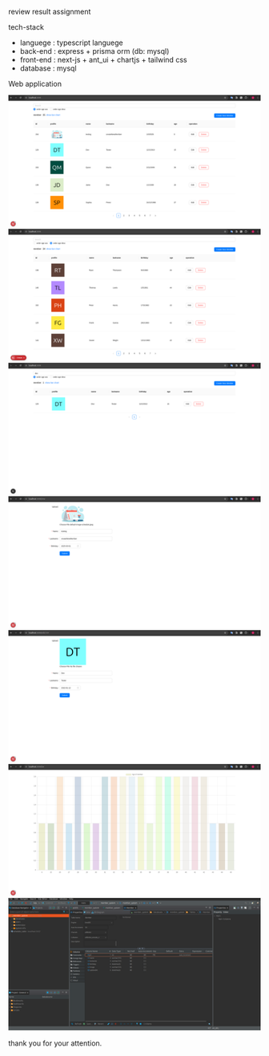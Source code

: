 review result assignment

tech-stack 
  - languege : typescript languege
  - back-end : express + prisma orm (db: mysql)
  - front-end : next-js + ant_ui + chartjs + tailwind css
  - database : mysql

Web application

![screenshot](./review/table_member_asc.png)
![screenshot](./review/table_members_desc.png)
![screenshot](./review/filter_member.png)
![screenshot](./review/create_member.png)
![screenshot](./review/update_member.png)
![screenshot](./review/bar_graph.png)
![screenshot](./review/database.png)

thank you for your attention.
